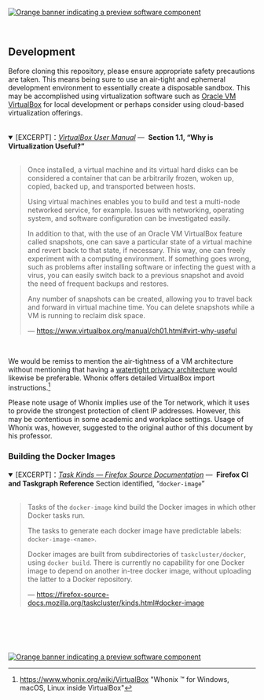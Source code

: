 [![Orange banner indicating a preview software component][release-level-banner--unstable]](##)

<br />

## Development

Before cloning this repository, please ensure appropriate safety precautions are taken.
This means being sure to use an air-tight and ephemeral development environment to
essentially create a disposable sandbox. This may be accomplished using virtualization
software such as [Oracle VM VirtualBox][] for local development or perhaps consider using
cloud-based virtualization offerings.<br /><br />

<details open><summary>
[EXCERPT]：<em><a title="Oracle® VM VirtualBox® User Manual" <a
  href="https://www.virtualbox.org/manual"
                >VirtualBox User Manual</a></em>&nbsp;&mdash;&nbsp;
  <b>Section 1.1, “Why is Virtualization Useful?”</b>
</summary><br />

> Once installed, a virtual machine and its virtual hard disks can be considered
> a container that can be arbitrarily frozen, woken up, copied, backed up, and
> transported between hosts.
>
> Using virtual machines enables you to build and test a multi-node networked
> service, for example. Issues with networking, operating system, and software
> configuration can be investigated easily.
>
> In addition to that, with the use of an Oracle VM VirtualBox feature called
> snapshots, one can save a particular state of a virtual machine and revert
> back to that state, if necessary. This way, one can freely experiment with a
> computing environment. If something goes wrong, such as problems after
> installing software or infecting the guest with a virus, you can easily switch
> back to a previous snapshot and avoid the need of frequent backups and
> restores.
>
> Any number of snapshots can be created, allowing you to travel back and
> forward in virtual machine time. You can delete snapshots while a VM is
> running to reclaim disk space.
>
> &mdash;&nbsp;https://www.virtualbox.org/manual/ch01.html#virt-why-useful

</details><br />

We would be remiss to mention the air-tightness of a VM architecture without
mentioning that having a [watertight privacy architecture][] would likewise
be preferable. Whonix offers detailed VirtualBox import instructions.[^1]

Please note usage of Whonix implies use of the Tor network, which it uses
to provide the strongest protection of client IP addresses. However, this may
be contentious in some academic and workplace settings. Usage of Whonix was,
however, suggested to the original author of this document by his professor.

### Building the Docker Images

<details open><summary>
[EXCERPT]：<em><a title="Task Kinds &mdash; Firefox Source Documentation" <a
  href="https://firefox-source-docs.mozilla.org/taskcluster/kinds.html#docker-image"
                >Task Kinds &mdash; Firefox Source Documentation</a></em>&nbsp;&mdash;&nbsp;
  <b>Firefox CI and Taskgraph Reference</b> Section identified, 
  &ldquo;<code>docker-image</code>&rdquo;</b>
</summary><br />

> Tasks of the `docker-image` kind build the Docker images in which other Docker
> tasks run.
>
> The tasks to generate each docker image have predictable labels:
> `docker-image-<name>`.
>
> Docker images are built from subdirectories of `taskcluster/docker`, using
> `docker build`. There is currently no capability for one Docker image to depend
> on another in-tree docker image, without uploading the latter to a Docker
> repository.
>
> &mdash;&nbsp;https://firefox-source-docs.mozilla.org/taskcluster/kinds.html#docker-image

</details><br />

<br /><br />
  
[![Orange banner indicating a preview software component][release-level-banner--unstable]](##)

<!-- BEGIN LINK DEFINITIONS -->

[^1]:
    https://www.whonix.org/wiki/VirtualBox 
    "Whonix ™ for Windows, macOS, Linux inside VirtualBox"

[`docker build`]:
  https://docs.docker.com/engine/reference/commandline/build/
  "docker build | Docker Documentation"

[Oracle VM VirtualBox]:
  https://www.virtualbox.org
  "Oracle VM VirtualBox"

[Watertight Privacy Architecture]:
  https://www.whonix.org/wiki/About#Whonix_%E2%84%A2_Architecture
  "Whonix ™ Architecture"

[_VirtualBox User Manual_]:
  https://www.virtualbox.org/manual/
  "Oracle® VM VirtualBox® User Manual"

[release-level-banner--unstable]:
  https://raw.githubusercontent.com/OpenINF/openinf.github.io/live/assets/img/svg/release-level-banner--unstable.svg?sanitize=true
  "Banner for Release Level: Unstable"

<!-- END LINK DEFINITIONS -->
